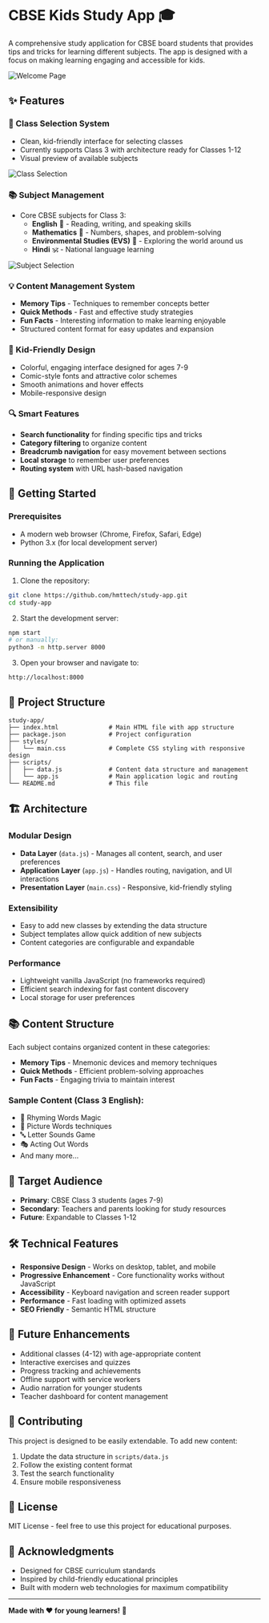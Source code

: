 # CBSE Kids Study App 🎓

A comprehensive study application for CBSE board students that provides tips and tricks for learning different subjects. The app is designed with a focus on making learning engaging and accessible for kids.

![Welcome Page](https://github.com/user-attachments/assets/c6cf25d8-0b6f-4906-ae54-93059d1e73d5)

## ✨ Features

### 🎒 Class Selection System
- Clean, kid-friendly interface for selecting classes
- Currently supports Class 3 with architecture ready for Classes 1-12
- Visual preview of available subjects

![Class Selection](https://github.com/user-attachments/assets/b5e611d7-8ee4-4907-b834-28d2ca2f83ec)

### 📚 Subject Management
- Core CBSE subjects for Class 3:
  - **English** 📖 - Reading, writing, and speaking skills
  - **Mathematics** 🔢 - Numbers, shapes, and problem-solving
  - **Environmental Studies (EVS)** 🌱 - Exploring the world around us
  - **Hindi** 🕉️ - National language learning

![Subject Selection](https://github.com/user-attachments/assets/4a6bc598-bc50-451a-a0cd-c9bb3b0c3212)

### 💡 Content Management System
- **Memory Tips** - Techniques to remember concepts better
- **Quick Methods** - Fast and effective study strategies
- **Fun Facts** - Interesting information to make learning enjoyable
- Structured content format for easy updates and expansion

### 🎨 Kid-Friendly Design
- Colorful, engaging interface designed for ages 7-9
- Comic-style fonts and attractive color schemes
- Smooth animations and hover effects
- Mobile-responsive design

### 🔍 Smart Features
- **Search functionality** for finding specific tips and tricks
- **Category filtering** to organize content
- **Breadcrumb navigation** for easy movement between sections
- **Local storage** to remember user preferences
- **Routing system** with URL hash-based navigation

## 🚀 Getting Started

### Prerequisites
- A modern web browser (Chrome, Firefox, Safari, Edge)
- Python 3.x (for local development server)

### Running the Application

1. Clone the repository:
```bash
git clone https://github.com/hmttech/study-app.git
cd study-app
```

2. Start the development server:
```bash
npm start
# or manually:
python3 -m http.server 8000
```

3. Open your browser and navigate to:
```
http://localhost:8000
```

## 📁 Project Structure

```
study-app/
├── index.html              # Main HTML file with app structure
├── package.json            # Project configuration
├── styles/
│   └── main.css            # Complete CSS styling with responsive design
├── scripts/
│   ├── data.js             # Content data structure and management
│   └── app.js              # Main application logic and routing
└── README.md               # This file
```

## 🏗️ Architecture

### Modular Design
- **Data Layer** (`data.js`) - Manages all content, search, and user preferences
- **Application Layer** (`app.js`) - Handles routing, navigation, and UI interactions
- **Presentation Layer** (`main.css`) - Responsive, kid-friendly styling

### Extensibility
- Easy to add new classes by extending the data structure
- Subject templates allow quick addition of new subjects
- Content categories are configurable and expandable

### Performance
- Lightweight vanilla JavaScript (no frameworks required)
- Efficient search indexing for fast content discovery
- Local storage for user preferences

## 📚 Content Structure

Each subject contains organized content in these categories:

- **Memory Tips** - Mnemonic devices and memory techniques
- **Quick Methods** - Efficient problem-solving approaches  
- **Fun Facts** - Engaging trivia to maintain interest

### Sample Content (Class 3 English):
- 🎵 Rhyming Words Magic
- 🌈 Picture Words techniques
- 🔤 Letter Sounds Game
- 🎭 Acting Out Words
- And many more...

## 🎯 Target Audience

- **Primary**: CBSE Class 3 students (ages 7-9)
- **Secondary**: Teachers and parents looking for study resources
- **Future**: Expandable to Classes 1-12

## 🛠️ Technical Features

- **Responsive Design** - Works on desktop, tablet, and mobile
- **Progressive Enhancement** - Core functionality works without JavaScript
- **Accessibility** - Keyboard navigation and screen reader support
- **Performance** - Fast loading with optimized assets
- **SEO Friendly** - Semantic HTML structure

## 🔮 Future Enhancements

- Additional classes (4-12) with age-appropriate content
- Interactive exercises and quizzes
- Progress tracking and achievements
- Offline support with service workers
- Audio narration for younger students
- Teacher dashboard for content management

## 🤝 Contributing

This project is designed to be easily extendable. To add new content:

1. Update the data structure in `scripts/data.js`
2. Follow the existing content format
3. Test the search functionality
4. Ensure mobile responsiveness

## 📄 License

MIT License - feel free to use this project for educational purposes.

## 🙏 Acknowledgments

- Designed for CBSE curriculum standards
- Inspired by child-friendly educational principles
- Built with modern web technologies for maximum compatibility

---

**Made with ❤️ for young learners!** 🌟
